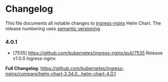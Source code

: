<!-- SPDX-License-Identifier: Apache-2.0 -->

# Changelog

This file documents all notable changes to [ingress-nginx](https://github.com/kubernetes/ingress-nginx) Helm Chart. The release numbering uses [semantic versioning](http://semver.org).

### 4.0.1

* [7535] https://github.com/kubernetes/ingress-nginx/pull/7535 Release v1.0.0 ingress-nginx

**Full Changelog**: https://github.com/kubernetes/ingress-nginx/compare/helm-chart-3.34.0...helm-chart-4.0.1
